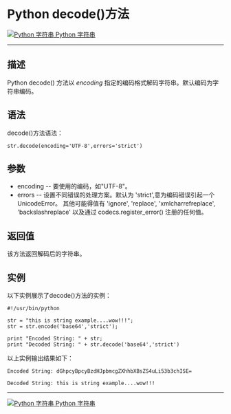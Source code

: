 Python decode()方法
=================

 [![Python 字符串](../images/up.gif) Python 字符串](python-strings.html)

* * *

描述
--

Python decode() 方法以 _encoding_ 指定的编码格式解码字符串。默认编码为字符串编码。

语法
--

decode()方法语法：
```
str.decode(encoding='UTF-8',errors='strict')
```
参数
--

*   encoding -- 要使用的编码，如"UTF-8"。
*   errors -- 设置不同错误的处理方案。默认为 'strict',意为编码错误引起一个UnicodeError。 其他可能得值有 'ignore', 'replace', 'xmlcharrefreplace', 'backslashreplace' 以及通过 codecs.register_error() 注册的任何值。

返回值
---

该方法返回解码后的字符串。

实例
--

以下实例展示了decode()方法的实例：
```
#!/usr/bin/python

str = "this is string example....wow!!!";
str = str.encode('base64','strict');

print "Encoded String: " + str;
print "Decoded String: " + str.decode('base64','strict')
```
以上实例输出结果如下：
```
Encoded String: dGhpcyBpcyBzdHJpbmcgZXhhbXBsZS4uLi53b3chISE=

Decoded String: this is string example....wow!!!
```
* * *

 [![Python 字符串](../images/up.gif) Python 字符串](python-strings.html)
